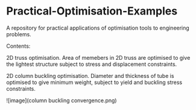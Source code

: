 # Practical-Optimisation-Examples
A repository for practical applications of optimisation tools to engineering problems.

Contents:

2D truss optimisation. Area of memebers in 2D truss are optimised to give the lightest structure subject to stress and displacement constraints.

2D column buckling optimisation. Diameter and thickness of tube is optimised to give minimum weight, subject to yield and buckling stress constraints.


![image](column buckling convergence.png)
